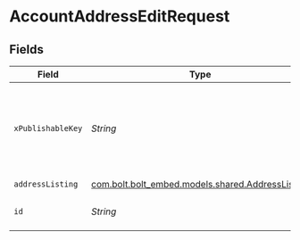 # AccountAddressEditRequest


## Fields

| Field                                                                                     | Type                                                                                      | Required                                                                                  | Description                                                                               | Example                                                                                   |
| ----------------------------------------------------------------------------------------- | ----------------------------------------------------------------------------------------- | ----------------------------------------------------------------------------------------- | ----------------------------------------------------------------------------------------- | ----------------------------------------------------------------------------------------- |
| `xPublishableKey`                                                                         | *String*                                                                                  | :heavy_check_mark:                                                                        | The publicly viewable identifier used to identify a merchant division.                    |                                                                                           |
| `addressListing`                                                                          | [com.bolt.bolt_embed.models.shared.AddressListing](../../models/shared/AddressListing.md) | :heavy_check_mark:                                                                        | N/A                                                                                       |                                                                                           |
| `id`                                                                                      | *String*                                                                                  | :heavy_check_mark:                                                                        | The ID of the address to edit                                                             | D4g3h5tBuVYK9                                                                             |